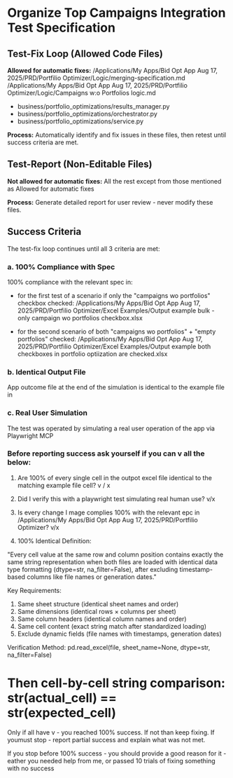 # Organize Top Campaigns Integration Test Specification

## Test-Fix Loop (Allowed Code Files)

**Allowed for automatic fixes:**
/Applications/My Apps/Bid Opt App Aug 17, 2025/PRD/Portfilio Optimizer/Logic/merging-specification.md
/Applications/My Apps/Bid Opt App Aug 17, 2025/PRD/Portfilio Optimizer/Logic/Campaigns w:o Portfolios logic.md
  - business/portfolio_optimizations/results_manager.py
  - business/portfolio_optimizations/orchestrator.py
  - business/portfolio_optimizations/service.py


**Process:** Automatically identify and fix issues in these files, then retest until success criteria are met.

## Test-Report (Non-Editable Files)

**Not allowed for automatic fixes:**
All the rest except from those mentioned as Allowed for automatic fixes

**Process:** Generate detailed report for user review - never modify these files.

## Success Criteria

The test-fix loop continues until all 3 criteria are met:

### a. 100% Compliance with Spec
100% compliance with the relevant spec in:
- for the first test of a scenario if only the "campaigns wo portfolios" checkbox checked:
/Applications/My Apps/Bid Opt App Aug 17, 2025/PRD/Portfilio Optimizer/Excel Examples/Output example bulk - only campaign wo portfolios checkbox.xlsx

- for the second scenario of both "campaigns wo portfolios" + "empty portfolios" checked:
/Applications/My Apps/Bid Opt App Aug 17, 2025/PRD/Portfilio Optimizer/Excel Examples/Output example both checkboxes in portfolio optiization are checked.xlsx

### b. Identical Output File  
App outcome file at the end of the simulation is identical to the example file in 

### c. Real User Simulation
The test was operated by simulating a real user operation of the app via Playwright MCP

### Before reporting success ask yourself if you can v all the below:
1. Are 100% of every single cell in the outpot excel file identical to the matching example file cell? v / x 
2. Did I verify this with a playwright test simulating real human use? v/x
3. Is every change I mage complies 100% with the relevant epc in /Applications/My Apps/Bid Opt App Aug 17, 2025/PRD/Portfilio Optimizer? v/x

4. 100% Identical Definition:

  "Every cell value at the same row and column position contains exactly the same string representation when both files 
  are loaded with identical data type formatting (dtype=str, na_filter=False), after excluding timestamp-based columns 
  like file names or generation dates."

  Key Requirements:
  1. Same sheet structure (identical sheet names and order)
  2. Same dimensions (identical rows × columns per sheet)
  3. Same column headers (identical column names and order)
  4. Same cell content (exact string match after standardized loading)
  5. Exclude dynamic fields (file names with timestamps, generation dates)

  Verification Method:
  pd.read_excel(file, sheet_name=None, dtype=str, na_filter=False)
  # Then cell-by-cell string comparison: str(actual_cell) == str(expected_cell)

Only if all have v - you reached 100% success. If not than keep fixing. If youmust stop - report partial success and explain what was not met. 

If you stop before 100% success - you should provide a good reason for it - eather you needed help from me, or passed 10 trials of fixing something with no success